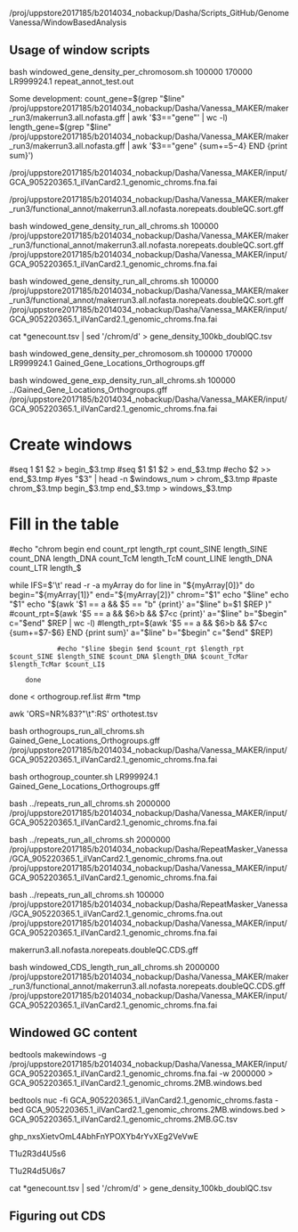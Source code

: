 /proj/uppstore2017185/b2014034_nobackup/Dasha/Scripts_GitHub/GenomeVanessa/WindowBasedAnalysis


## Usage of window scripts

 bash windowed_gene_density_per_chromosom.sh 100000 170000 LR999924.1 repeat_annot_test.out


Some development:
 count_gene=$(grep "$line" /proj/uppstore2017185/b2014034_nobackup/Dasha/Vanessa_MAKER/maker_run3/makerrun3.all.nofasta.gff | awk '$3=="gene"' |  wc -l)
   length_gene=$(grep "$line" /proj/uppstore2017185/b2014034_nobackup/Dasha/Vanessa_MAKER/maker_run3/makerrun3.all.nofasta.gff | awk '$3=="gene" {sum+=$5-$4} END {print sum}')



/proj/uppstore2017185/b2014034_nobackup/Dasha/Vanessa_MAKER/input/GCA_905220365.1_ilVanCard2.1_genomic_chroms.fna.fai


/proj/uppstore2017185/b2014034_nobackup/Dasha/Vanessa_MAKER/maker_run3/functional_annot/makerrun3.all.nofasta.norepeats.doubleQC.sort.gff


bash windowed_gene_density_run_all_chroms.sh 100000 /proj/uppstore2017185/b2014034_nobackup/Dasha/Vanessa_MAKER/maker_run3/functional_annot/makerrun3.all.nofasta.norepeats.doubleQC.sort.gff /proj/uppstore2017185/b2014034_nobackup/Dasha/Vanessa_MAKER/input/GCA_905220365.1_ilVanCard2.1_genomic_chroms.fna.fai

bash windowed_gene_density_run_all_chroms.sh 100000 /proj/uppstore2017185/b2014034_nobackup/Dasha/Vanessa_MAKER/maker_run3/functional_annot/makerrun3.all.nofasta.norepeats.doubleQC.sort.gff /proj/uppstore2017185/b2014034_nobackup/Dasha/Vanessa_MAKER/input/GCA_905220365.1_ilVanCard2.1_genomic_chroms.fna.fai


cat *genecount.tsv | sed '/chrom/d' > gene_density_100kb_doublQC.tsv


bash windowed_gene_density_per_chromosom.sh 100000 170000 LR999924.1 Gained_Gene_Locations_Orthogroups.gff


bash windowed_gene_exp_density_run_all_chroms.sh 100000 ../Gained_Gene_Locations_Orthogroups.gff /proj/uppstore2017185/b2014034_nobackup/Dasha/Vanessa_MAKER/input/GCA_905220365.1_ilVanCard2.1_genomic_chroms.fna.fai



# Create windows
#seq 1 $1 $2 > begin_$3.tmp
#seq $1 $1 $2 > end_$3.tmp
#echo $2 >> end_$3.tmp
#yes "$3" | head -n $windows_num > chrom_$3.tmp
#paste chrom_$3.tmp begin_$3.tmp end_$3.tmp > windows_$3.tmp


# Fill in the table
#echo "chrom begin end count_rpt length_rpt count_SINE length_SINE count_DNA length_DNA count_TcM length_TcM count_LINE length_DNA count_LTR length_$


while IFS=$'\t' read -r -a myArray
do
  	for line in "${myArray[0]}"
        do
          	begin="${myArray[1]}"
                end="${myArray[2]}"
                chrom="$1"
                echo "$line"
                echo "$1"
                echo "$(awk '$1 == a && $5 == "b" {print}'  a="$line" b=$1 $REP )"
                #count_rpt=$(awk '$5 == a && $6>b && $7<c {print}'  a="$line" b="$begin" c="$end" $REP | wc -l)
                #length_rpt=$(awk '$5 == a && $6>b && $7<c {sum+=$7-$6} END {print sum}'  a="$line" b="$begin" c="$end" $REP)

                #echo "$line $begin $end $count_rpt $length_rpt $count_SINE $length_SINE $count_DNA $length_DNA $count_TcMar $length_TcMar $count_LI$

        done
done < orthogroup.ref.list
#rm *tmp



awk 'ORS=NR%83?"\t":RS' orthotest.tsv

bash orthogroups_run_all_chroms.sh Gained_Gene_Locations_Orthogroups.gff /proj/uppstore2017185/b2014034_nobackup/Dasha/Vanessa_MAKER/input/GCA_905220365.1_ilVanCard2.1_genomic_chroms.fna.fai

bash orthogroup_counter.sh LR999924.1 Gained_Gene_Locations_Orthogroups.gff


bash ../repeats_run_all_chroms.sh 2000000  /proj/uppstore2017185/b2014034_nobackup/Dasha/Vanessa_MAKER/input/GCA_905220365.1_ilVanCard2.1_genomic_chroms.fna.fai

bash ../repeats_run_all_chroms.sh 2000000 /proj/uppstore2017185/b2014034_nobackup/Dasha/RepeatMasker_Vanessa/GCA_905220365.1_ilVanCard2.1_genomic_chroms.fna.out /proj/uppstore2017185/b2014034_nobackup/Dasha/Vanessa_MAKER/input/GCA_905220365.1_ilVanCard2.1_genomic_chroms.fna.fai

bash ../repeats_run_all_chroms.sh 100000 /proj/uppstore2017185/b2014034_nobackup/Dasha/RepeatMasker_Vanessa/GCA_905220365.1_ilVanCard2.1_genomic_chroms.fna.out /proj/uppstore2017185/b2014034_nobackup/Dasha/Vanessa_MAKER/input/GCA_905220365.1_ilVanCard2.1_genomic_chroms.fna.fai


makerrun3.all.nofasta.norepeats.doubleQC.CDS.gff


bash windowed_CDS_length_run_all_chroms.sh 2000000 /proj/uppstore2017185/b2014034_nobackup/Dasha/Vanessa_MAKER/maker_run3/functional_annot/makerrun3.all.nofasta.norepeats.doubleQC.CDS.gff /proj/uppstore2017185/b2014034_nobackup/Dasha/Vanessa_MAKER/input/GCA_905220365.1_ilVanCard2.1_genomic_chroms.fna.fai


## Windowed GC content

bedtools makewindows -g /proj/uppstore2017185/b2014034_nobackup/Dasha/Vanessa_MAKER/input/GCA_905220365.1_ilVanCard2.1_genomic_chroms.fna.fai -w 2000000 > GCA_905220365.1_ilVanCard2.1_genomic_chroms.2MB.windows.bed

bedtools nuc -fi GCA_905220365.1_ilVanCard2.1_genomic_chroms.fasta -bed GCA_905220365.1_ilVanCard2.1_genomic_chroms.2MB.windows.bed > GCA_905220365.1_ilVanCard2.1_genomic_chroms.2MB.GC.tsv




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

T1u2R3d4U5s6

T1u2R4d5U6s7


cat *genecount.tsv | sed '/chrom/d' > gene_density_100kb_doublQC.tsv


## Figuring out CDS
